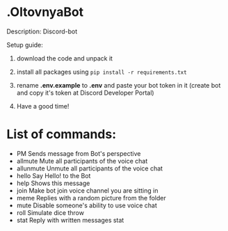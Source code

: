 # .OltovnyaBot
Description: Discord-bot

Setup guide:

1. download the code and unpack it

2. install all packages using `pip install -r requirements.txt`

3. rename **.env.example** to **.env** and paste your bot token in it (create bot and copy it's token at Discord Developer Portal)

4. Have a good time!

# List of commands:
- PM        Sends message from Bot's perspective
- allmute   Mute all participants of the voice chat
- allunmute Unmute all participants of the voice chat
- hello     Say Hello! to the Bot
- help      Shows this message
- join      Make bot join voice channel you are sitting in
- meme      Replies with a random picture from the folder
- mute      Disable someone's ability to use voice chat
- roll      Simulate dice throw
- stat      Reply with written messages stat

